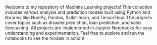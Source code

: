 Welcome to my repository of Machine Learning projects! This collection includes various analysis and prediction models built using Python and libraries like NumPy, Pandas, Scikit-learn, and TensorFlow. The projects cover topics such as disaster prediction, loan prediction, and sales forecasting. All projects are implemented in Jupyter Notebooks for easy understanding and experimentation. Feel free to explore and run the notebooks to see the models in action!
